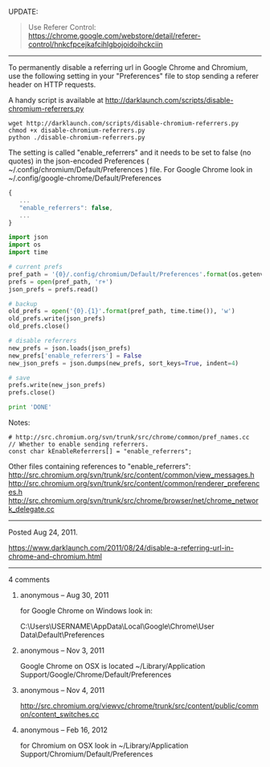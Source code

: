 UPDATE:
> Use Referer Control: https://chrome.google.com/webstore/detail/referer-control/hnkcfpcejkafcihlgbojoidoihckciin

---

To permanently disable a referring url in Google Chrome and Chromium, use the following setting in your "Preferences" file to stop sending a referer header on HTTP requests.

A handy script is available at http://darklaunch.com/scripts/disable-chromium-referrers.py

```
wget http://darklaunch.com/scripts/disable-chromium-referrers.py
chmod +x disable-chromium-referrers.py
python ./disable-chromium-referrers.py
```

The setting is called "enable_referrers" and it needs to be set to false (no quotes) in the json-encoded Preferences ( ~/.config/chromium/Default/Preferences ) file. For Google Chrome look in ~/.config/google-chrome/Default/Preferences

```javascript
{
   ...
   "enable_referrers": false,
   ...
}
```

```py
import json
import os
import time

# current prefs
pref_path = '{0}/.config/chromium/Default/Preferences'.format(os.getenv('HOME'))
prefs = open(pref_path, 'r+')
json_prefs = prefs.read()

# backup
old_prefs = open('{0}.{1}'.format(pref_path, time.time()), 'w')
old_prefs.write(json_prefs)
old_prefs.close()

# disable referrers
new_prefs = json.loads(json_prefs)
new_prefs['enable_referrers'] = False
new_json_prefs = json.dumps(new_prefs, sort_keys=True, indent=4)

# save
prefs.write(new_json_prefs)
prefs.close()

print 'DONE'
```

Notes:
```
# http://src.chromium.org/svn/trunk/src/chrome/common/pref_names.cc
// Whether to enable sending referrers.
const char kEnableReferrers[] = "enable_referrers";
```

Other files containing references to "enable_referrers":
http://src.chromium.org/svn/trunk/src/content/common/view_messages.h
http://src.chromium.org/svn/trunk/src/content/common/renderer_preferences.h
http://src.chromium.org/svn/trunk/src/chrome/browser/net/chrome_network_delegate.cc

---

Posted Aug 24, 2011.

https://www.darklaunch.com/2011/08/24/disable-a-referring-url-in-chrome-and-chromium.html

---

4 comments

<ol>
    <li>
        <div>
            anonymous &ndash; Aug 30, 2011
            <div>
                <p>for Google Chrome on Windows look in:</p><p>C:\Users\USERNAME\AppData\Local\Google\Chrome\User Data\Default\Preferences</p>
            </div>
        </div>
    </li>
    <li>
        <div>
            anonymous &ndash; Nov 3, 2011
            <div>
                <p>Google Chrome on OSX is located ~/Library/Application Support/Google/Chrome/Default/Preferences</p>
            </div>
        </div>
    </li>
    <li>
        <div>
            anonymous &ndash; Nov 4, 2011
            <div>
                <p><a href="http://src.chromium.org/viewvc/chrome/trunk/src/content/public/common/content_switches.cc">http://src.chromium.org/viewvc/chrome/trunk/src/content/public/common/content_switches.cc</a></p>
            </div>
        </div>
    </li>
    <li>
        <div>
            anonymous &ndash; Feb 16, 2012
            <div>
                <p>for Chromium on OSX look in ~/Library/Application Support/Chromium/Default/Preferences</p>
            </div>
        </div>
    </li>
</ol>
